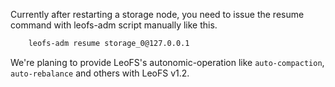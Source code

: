Currently after restarting a storage node, 
you need to issue the resume command with leofs-adm script manually like this.

```bash
    leofs-adm resume storage_0@127.0.0.1
```

We're planing to provide LeoFS's autonomic-operation like `auto-compaction`, `auto-rebalance` and others with LeoFS v1.2.
